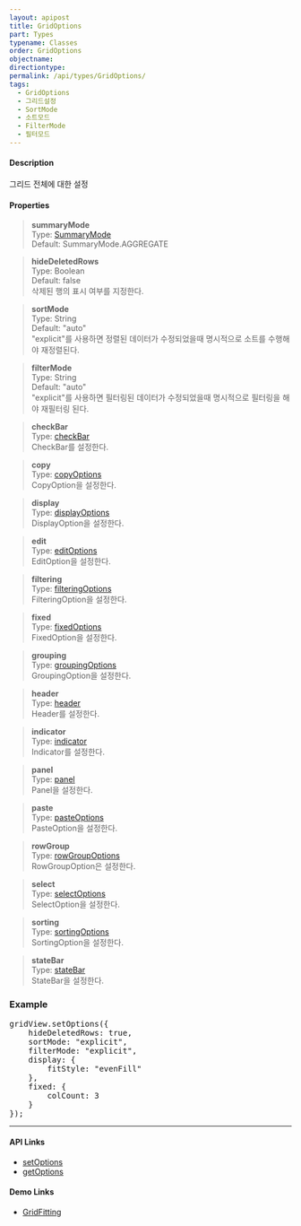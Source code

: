 ```yaml
---
layout: apipost
title: GridOptions
part: Types
typename: Classes
order: GridOptions
objectname: 
directiontype: 
permalink: /api/types/GridOptions/
tags:
  - GridOptions
  - 그리드설정
  - SortMode
  - 소트모드  
  - FilterMode
  - 필터모드  
---
```


#### Description

 그리드 전체에 대한 설정

#### Properties

> **summaryMode**  
> Type: [SummaryMode](/api/types/SummaryMode)  
> Default: SummaryMode.AGGREGATE  

> **hideDeletedRows**  
> Type: Boolean  
> Default: false  
> 삭제된 행의 표시 여부를 지정한다.

> **sortMode**  
> Type: String      
> Default: "auto"      
> "explicit"를 사용하면 정렬된 데이터가 수정되었을때 명시적으로 소트를 수행해야 재정렬된다.    

> **filterMode**  
> Type: String   
> Default: "auto"    
> "explicit"를 사용하면 필터링된 데이터가 수정되었을때 명시적으로 필터링을 해야 재필터링 된다.   

> **checkBar**  
> Type: [checkBar](/api/types/CheckBar/)  
> CheckBar를 설정한다.  

> **copy**  
> Type: [copyOptions](/api/types/CopyOptions/)  
> CopyOption을 설정한다.  

> **display**  
> Type: [displayOptions](/api/types/DisplayOptions/)  
> DisplayOption을 설정한다.  

> **edit**  
> Type: [editOptions](/api/types/EditOptions/)  
> EditOption을 설정한다.  

> **filtering**  
> Type: [filteringOptions](/api/types/FilteringOptions/)  
> FilteringOption을 설정한다.  

> **fixed**  
> Type: [fixedOptions](/api/types/FixedOptions/)  
> FixedOption을 설정한다.  

> **grouping**  
> Type: [groupingOptions](/api/types/GroupingOptions/)  
> GroupingOption을 설정한다.  

> **header**  
> Type: [header](/api/types/Header/)  
> Header를 설정한다.  

> **indicator**  
> Type: [indicator](/api/types/Indicator/)  
> Indicator를 설정한다.  

> **panel**  
> Type: [panel](/api/types/Panel/)  
> Panel을 설정한다.  

> **paste**  
> Type: [pasteOptions](/api/types/PasteOptions/)  
> PasteOption을 설정한다.  

> **rowGroup**  
> Type: [rowGroupOptions](/api/types/RowGroupOptions/)  
> RowGroupOption은 설정한다.  

> **select**  
> Type: [selectOptions](/api/types/SelectOptions/)  
> SelectOption을 설정한다.  

> **sorting**  
> Type: [sortingOptions](/api/types/SortingOptions/)  
> SortingOption을 설정한다.  

> **stateBar**  
> Type: [stateBar](/api/types/StateBar/)  
> StateBar을 설정한다.  

### Example  

<pre class="prettyprint">
gridView.setOptions({
    hideDeletedRows: true,
    sortMode: "explicit",
    filterMode: "explicit",
    display: {
        fitStyle: "evenFill"
    },
    fixed: {
        colCount: 3
    }
});
</pre>

---

#### API Links

* [setOptions](/api/GridBase/setOptions/)  
* [getOptions](/api/GridBase/getOptions/) 

#### Demo Links

* [GridFitting](http://demo.realgrid.com/Columns/GridFitting/) 